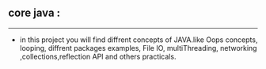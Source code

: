 ## core java :
---
- in this project you will find diffrent concepts of JAVA.like Oops concepts, looping, diffrent packages examples, File IO, multiThreading, networking ,collections,reflection API and others practicals.
